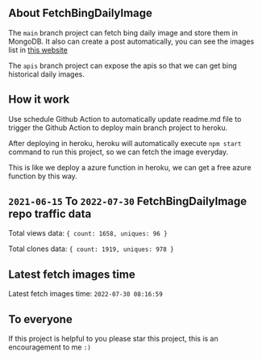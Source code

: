## About FetchBingDailyImage

The `main` branch project can fetch bing daily image and store them in MongoDB.
It also can create a post automatically, you can see the images list in [this website](https://oursalbum.netlify.app)

The `apis` branch project can expose the apis so that we can get bing historical daily images.

## How it work

Use schedule Github Action to automatically update readme.md file to trigger the Github Action to deploy main branch project to heroku.

After deploying in heroku, heroku will automatically execute `npm start` command to run this project, so we can fetch the image everyday.

This is like we deploy a azure function in heroku, we can get a free azure function by this way.

## `2021-06-15` To `2022-07-30` FetchBingDailyImage repo traffic data

Total views data: `{ count: 1658, uniques: 96 }`

Total clones data: `{ count: 1919, uniques: 978 }`

## Latest fetch images time

Latest fetch images time: `2022-07-30 08:16:59`

## To everyone

If this project is helpful to you please star this project, this is an encouragement to me `:)`



